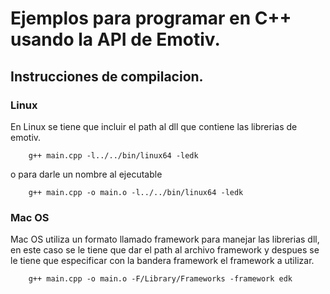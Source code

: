# Ejemplos para programar en C++ usando la API de Emotiv.

## Instrucciones de compilacion.

### Linux
En Linux se tiene que incluir el path al dll que contiene las librerias de
emotiv.

        g++ main.cpp -l../../bin/linux64 -ledk

o para darle un nombre al ejecutable

        g++ main.cpp -o main.o -l../../bin/linux64 -ledk

### Mac OS
Mac OS utiliza un formato llamado framework para manejar las librerias dll, en
este caso se le tiene que dar el path al archivo framework y despues se le tiene
que especificar con la bandera framework el framework a utilizar.

        g++ main.cpp -o main.o -F/Library/Frameworks -framework edk
